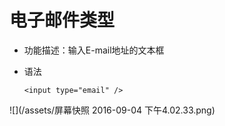 # 电子邮件类型

 - 功能描述：输入E-mail地址的文本框

 - 语法

       <input type="email" />

![](/assets/屏幕快照 2016-09-04 下午4.02.33.png)